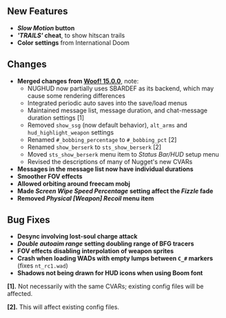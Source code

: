 ## New Features

- **_Slow Motion_ button**
- **_'TRAILS'_ cheat**, to show hitscan trails
- **Color settings** from International Doom

## Changes

- **Merged changes from [Woof! 15.0.0](https://github.com/fabiangreffrath/woof/releases/tag/woof_15.0.0)**, note:
  - NUGHUD now partially uses SBARDEF as its backend, which may cause some rendering differences
  - Integrated periodic auto saves into the save/load menus
  - Maintained message list, message duration, and chat-message duration settings [1]
  - Removed `show_ssg` (now default behavior), `alt_arms` and `hud_highlight_weapon` settings
  - Renamed `#_bobbing_percentage` to `#_bobbing_pct` [2]
  - Renamed `show_berserk` to `sts_show_berserk` [2]
  - Moved `sts_show_berserk` menu item to _Status Bar/HUD_ setup menu
  - Revised the descriptions of many of Nugget's new CVARs
- **Messages in the message list now have individual durations**
- **Smoother FOV effects**
- **Allowed orbiting around freecam mobj**
- **Made _Screen Wipe Speed Percentage_ setting affect the _Fizzle_ fade**
- **Removed _Physical [Weapon] Recoil_ menu item**

## Bug Fixes

- **Desync involving lost-soul charge attack**
- **_Double autoaim range_ setting doubling range of BFG tracers**
- **FOV effects disabling interpolation of weapon sprites**
- **Crash when loading WADs with empty lumps between `C_#` markers** (fixes `nt_rc1.wad`)
- **Shadows not being drawn for HUD icons when using Boom font**

**[1].** Not necessarily with the same CVARs; existing config files will be affected.

**[2].** This will affect existing config files.
